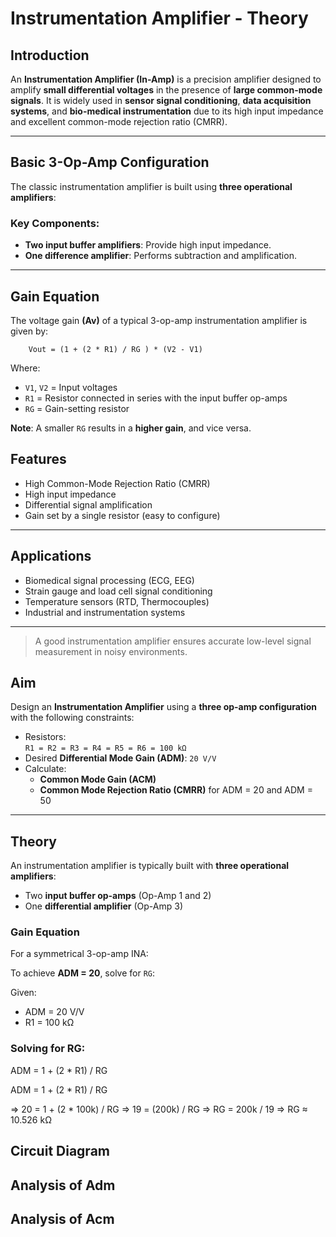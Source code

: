 # Instrumentation Amplifier - Theory

## Introduction

An **Instrumentation Amplifier (In-Amp)** is a precision amplifier designed to amplify **small differential voltages** in the presence of **large common-mode signals**. It is widely used in **sensor signal conditioning**, **data acquisition systems**, and **bio-medical instrumentation** due to its high input impedance and excellent common-mode rejection ratio (CMRR).

---

##  Basic 3-Op-Amp Configuration

The classic instrumentation amplifier is built using **three operational amplifiers**:


###  Key Components:
- **Two input buffer amplifiers**: Provide high input impedance.
- **One difference amplifier**: Performs subtraction and amplification.

---

## Gain Equation

The voltage gain **(Av)** of a typical 3-op-amp instrumentation amplifier is given by:
        
        Vout = (1 + (2 * R1) / RG ) * (V2 - V1)


Where:

- `V1`, `V2` = Input voltages  
- `R1` = Resistor connected in series with the input buffer op-amps  
- `RG` = Gain-setting resistor

 **Note**: A smaller `RG` results in a **higher gain**, and vice versa.


## Features

-  High Common-Mode Rejection Ratio (CMRR)
-  High input impedance
-  Differential signal amplification
-  Gain set by a single resistor (easy to configure)

---

##  Applications

- Biomedical signal processing (ECG, EEG)
- Strain gauge and load cell signal conditioning
- Temperature sensors (RTD, Thermocouples)
- Industrial and instrumentation systems

---



>  A good instrumentation amplifier ensures accurate low-level signal measurement in noisy environments.


##  Aim

Design an **Instrumentation Amplifier** using a **three op-amp configuration** with the following constraints:

- Resistors:  
  `R1 = R2 = R3 = R4 = R5 = R6 = 100 kΩ`
- Desired **Differential Mode Gain (ADM)**: `20 V/V`
- Calculate:
  - **Common Mode Gain (ACM)**
  - **Common Mode Rejection Ratio (CMRR)** for ADM = 20 and ADM = 50

---

##  Theory

An instrumentation amplifier is typically built with **three operational amplifiers**:
- Two **input buffer op-amps** (Op-Amp 1 and 2)
- One **differential amplifier** (Op-Amp 3)

###  Gain Equation

For a symmetrical 3-op-amp INA:


To achieve **ADM = 20**, solve for `RG`:


Given:
- ADM = 20 V/V
- R1 = 100 kΩ

###  Solving for RG:

ADM = 1 + (2 * R1) / RG

ADM = 1 + (2 * R1) / RG

=> 20 = 1 + (2 * 100k) / RG => 19 = (200k) / RG => RG = 200k / 19 => RG ≈ 10.526 kΩ

## Circuit Diagram


## Analysis of Adm

## Analysis of Acm

